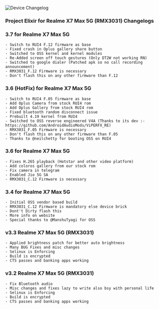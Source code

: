 ![Device Changelog](https://i.imgur.com/C0Wcdr5.png)

### Project Elixir for Realme X7 Max 5G (RMX3031) Changelogs

### 3.7 for Realme X7 Max 5G
```
- Switch to RUI4 F.12 firmware as base
- Fixed crash in Oplus gallery share button
- Switched to OSS kernel and kernel modules
- Re-Added screen off touch gestures (Only DT2W not working RN)
- Switched to google dialer (Patched apk so no call recording announcement)
- RMX3031_F.12 Firmware is necessary
- Don't flash this on any other firmware than F.12
```

### 3.6 (HotFix) for Realme X7 Max 5G
```
- Switch to RUI4 F.05 firmware as base
- Add Oplus Camera from stock RUI4 rom
- Add Oplus Gallery from stock RUI4 rom
- Fixed bluetooth random disconnect issue
- Prebuilt 4.19 kernel from RUI4
- Switched to OSS reverse engineered V4A (Thanks to its dev :- https://github.com/AndroidAudioMods/ViPERFX_RE)
- RMX3031_F.05 Firmware is necessary
- Don't flash this on any other firmware than F.05
- Thanks to @neilchetty for booting OSS on RUI4
```

### 3.6 for Realme X7 Max 5G
```
- Fixes H.265 playback (Hotstar and other video platform)
- Add coloros gallery from our stock rom
- Fix camera in telegram
- Enabled Jio 5G SA
- RMX3031_C.12 Firmware is necessary
```

### 3.4 for Realme X7 Max 5G
```
- Initial OSS vendor based build
- RMX3031_C.12 Firmware is mandatory else device brick
- Dont't Dirty flash this
- More info on website
- Special thanks to @ManshuTyagi for OSS
```

### v3.3 Realme X7 Max 5G (RMX3031)
```
- Applied brightness patch for better auto brightness
- Many BUG Fixes and misc changes
- Selinux is Enforcing
- Build is encrypted
- CTS passes and banking apps working
```

### v3.2 Realme X7 Max 5G (RMX3031)
```
- Fix Bluetooth audio
- Misc changes and fixes lazy to write also bsy with personal life
- Selinux is Enforcing
- Build is encrypted
- CTS passes and banking apps working
```
